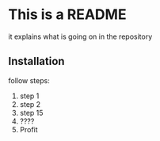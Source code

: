 # This is a README

it explains what is going on in the repository

## Installation 

follow steps:

1. step 1
1. step 2
1. step 15
1. ????
1. Profit



